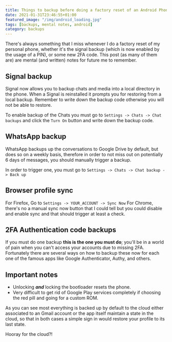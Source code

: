 ```yaml
---
title: Things to backup before doing a factory reset of an Android Phone
date: 2021-01-31T23:46:55+01:00
featured_image: "/img/android_loading.jpg"
tags: [backups, mental notes, android]
category: backups
---
```


There's always something that I miss whenever I do a factory reset of my
personal phone, whether it's the signal backup (which is now enabled by
the usage of a PIN), or some new 2FA code. This post (as many of them are)
are mental (and written) notes for future me to remember.


## Signal backup

Signal now allows you to backup chats and media into a local directory in the
phone. When a Signal is reinstalled it prompts you for restoring from a local
backup. Remember to write down the backup code otherwise you will not be able
to restore.

To enable backup of the Chats you must go to `Settings -> Chats -> Chat
backups` and click the `Turn On` button and write down the backup code.


## WhatsApp backup

WhatsApp backups up the conversations to Google Drive by default, but does so
on a weekly basis, therefore in order to not miss out on potentially 6 days of
messages, you should manually trigger a backup.

In order to trigger one, you must go to `Settings -> Chats -> Chat backup ->
Back up`

## Browser profile sync

For Firefox, Go to `Settings -> YOUR_ACCOUNT -> Sync Now`
For Chrome, there's no a manual sync now button that I could tell but you
could disable and enable sync and that should trigger at least a check.


## 2FA Authentication code backups

If you must do one backup **this is the one you must do**; you'll be in a
world of pain when you can't access your accounts due to missing 2FA.
Fortunately there are several ways on how to backup these now for each one of
the famous apps like Google Authenticator, Authy, and others.


## Important notes

* Unlocking ***and*** locking the bootloader resets the phone.
* Very difficult to get rid of Google Play services completely if choosing the
  red pill and going for a custom ROM.

As you can see most everything is backed up by default to the cloud either
associated to an Gmail account or the app itself maintain a state in the
cloud, so that in both cases a simple sign in would restore your profile to
its last state.

Hooray for the cloud?!
